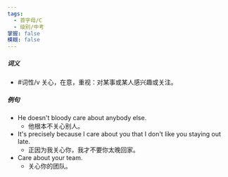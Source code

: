 ```yaml
---
tags:
  - 首字母/C
  - 级别/中考
掌握: false
模糊: false
---
```

##### 词义
- #词性/v  关心，在意，重视：对某事或某人感兴趣或关注。
##### 例句
- He doesn't bloody care about anybody else.
	- 他根本不关心别人。
- It's precisely because I care about you that I don't like you staying out late.
	- 正因为我关心你，我才不要你太晚回家。
- Care about your team.
	- 关心你的团队。
